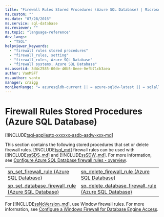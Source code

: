 ```yaml
---
title: "Firewall Rules Stored Procedures (Azure SQL Database) | Microsoft Docs"
ms.custom: ""
ms.date: "07/28/2016"
ms.service: sql-database
ms.reviewer: ""
ms.topic: "language-reference"
dev_langs: 
  - "TSQL"
helpviewer_keywords: 
  - "firewall rules stored procedures"
  - "firewall_rules, setting"
  - "firewall_rules, Azure SQL Database"
  - "firewall systems, Azure SQL Database"
ms.assetid: 3d4c2585-00de-46b5-8eee-0efb71cb3aea
author: VanMSFT
ms.author: vanto
manager: craigg
monikerRange: "= azuresqldb-current || = azure-sqldw-latest || = sqlallproducts-allversions"
---
```

# Firewall Rules Stored Procedures (Azure SQL Database)
[!INCLUDE[tsql-appliesto-xxxxxx-asdb-asdw-xxx-md](../../includes/tsql-appliesto-xxxxxx-asdb-asdw-xxx-md.md)]

  This section contains the following stored procedures that set or delete firewall rules. [!INCLUDE[tsql_md](../../includes/tsql-md.md)] firewall rules can be used with [!INCLUDE[ssSDS_md](../../includes/sssds-md.md)] and [!INCLUDE[ssSDW_md](../../includes/sssdw-md.md)]. For more information, see [Configure Azure SQL Database firewall rules - overview](https://azure.microsoft.com/documentation/articles/sql-database-firewall-configure/).
  
 
  
|  |  |  
| - | - |  
|[sp_set_firewall_rule &#40;Azure SQL Database&#41;](../../relational-databases/system-stored-procedures/sp-set-firewall-rule-azure-sql-database.md)|[sp_delete_firewall_rule &#40;Azure SQL Database&#41;](../../relational-databases/system-stored-procedures/sp-delete-firewall-rule-azure-sql-database.md)|  
|[sp_set_database_firewall_rule &#40;Azure SQL Database&#41;](../../relational-databases/system-stored-procedures/sp-set-database-firewall-rule-azure-sql-database.md)|[sp_delete_database_firewall_rule &#40;Azure SQL Database&#41;](../../relational-databases/system-stored-procedures/sp-delete-database-firewall-rule-azure-sql-database.md)|  
  
For [!INCLUDE[ssNoVersion_md](../../includes/ssnoversion-md.md)], use Window firewall rules. For more information, see [Configure a Windows Firewall for Database Engine Access](../../database-engine/configure-windows/configure-a-windows-firewall-for-database-engine-access.md).   
  


